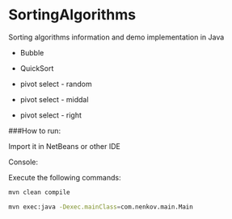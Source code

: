 # SortingAlgorithms

Sorting algorithms information and demo implementation in Java

 * Bubble

 * QuickSort

 - pivot select - random

 - pivot select - middal

 - pivot select - right


###How to run:

Import it in NetBeans or other IDE

Console:

Execute the following commands:

```sh
mvn clean compile

mvn exec:java -Dexec.mainClass=com.nenkov.main.Main
```
